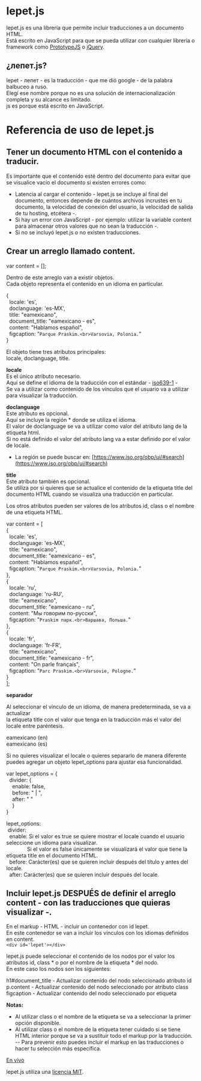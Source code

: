 lepet.js
========

lepet.js es una librería que permite incluir traducciones a un documento HTML.  
Está escrito en JavaScript para que se pueda utilizar con cualquier librería o framework como 
[PrototypeJS](http://prototypejs.org/) o [jQuery](http://www.jquery.com).

¿лепет.js?
-----------
lepet - лепет - es la traducción - que me dió google - de la palabra balbuceo a ruso.   
Elegí ese nombre porque no es una solución de internacionalización completa y su alcance es limitado.   
js es porque está escrito en JavaScript.

Referencia de uso de lepet.js   
=============================
   
Tener un documento HTML con el contenido a traducir.
----------------------------------------------------   
   
Es importante que el contenido esté dentro del documento para evitar que se visualice vacío el documento si existen errores como:   
- Latencia al cargar el contenido - lepet.js se incluye al final del documento, entonces depende de cuántos archivos incrustes en tu documento, la velocidad de conexión del usuario, la velocidad de salida de tu hosting, etcétera -.   
- Si hay un error con JavaScript - por ejemplo: utilizar la variable content para almacenar otros valores que no sean la traducción -.   
- Si no se incluyó lepet.js o no existen traducciones.   
   
Crear un arreglo llamado content.   
---------------------------------

var content = [];   

Dentro de este arreglo van a existir objetos.    
Cada objeto representa el contenido en un idioma en particular.   

{   
&nbsp;&nbsp;locale: 'es',   
&nbsp;&nbsp;doclanguage: 'es-MX',   
&nbsp;&nbsp;title: "eamexicano",   
&nbsp;&nbsp;document_title: "eamexicano - es",   
&nbsp;&nbsp;content: "Hablamos español",   
&nbsp;&nbsp;figcaption: "`Parque Praskim.<br>Varsovia, Polonia.`"   
}   
   
El objeto tiene tres atributos principales:   
locale, doclanguage, title.   
   
**locale**   
Es el único atributo necesario.   
Aquí se define el idioma de la traducción con el estándar - [iso639-1](http://www.loc.gov/standards/iso639-2/php/code_list.php) -   
Se va a utilizar como contenido de los vínculos que el usuario va a utilizar para visualizar la traducción.   
   
**doclanguage**   
Este atributo es opcional.   
Aquí se incluye la región * donde se utiliza el idioma.   
El valor de doclanguage se va a utilizar como valor del atributo lang de la etiqueta html.   
Si no está definido el valor del atributo lang va a estar definido por el valor de locale.   
* La región se puede buscar en: [https://www.iso.org/obp/ui/#search](https://www.iso.org/obp/ui/#search)   
   
**title**   
Este atributo también es opcional.   
Se utiliza por si quieres que se actualice el contenido de la etiqueta title del documento HTML cuando se visualiza una traducción en particular.   
   
Los otros atributos pueden ser valores de los atributos id, class o el nombre de una etiqueta HTML.   

var content = [   
  {   
&nbsp;&nbsp;locale: 'es',   
&nbsp;&nbsp;doclanguage: 'es-MX',   
&nbsp;&nbsp;title: "eamexicano",   
&nbsp;&nbsp;document_title: "eamexicano - es",   
&nbsp;&nbsp;content: "Hablamos español",   
&nbsp;&nbsp;figcaption: "`Parque Praskim.<br>Varsovia, Polonia.`"   
   },   
  {   
&nbsp;&nbsp;locale: 'ru',   
&nbsp;&nbsp;doclanguage: 'ru-RU',   
&nbsp;&nbsp;title: "eamexicano",   
&nbsp;&nbsp;document_title: "eamexicano - ru",   
&nbsp;&nbsp;content: "Мы говорим по-русски",   
&nbsp;&nbsp;figcaption: "`Praskim парк.<br>Варшава, Польша.`"   
  },   
  {   
&nbsp;&nbsp;locale: 'fr',   
&nbsp;&nbsp;doclanguage: 'fr-FR',   
&nbsp;&nbsp;title: "eamexicano",   
&nbsp;&nbsp;document_title: "eamexicano - fr",   
&nbsp;&nbsp;content: "On parle français",   
&nbsp;&nbsp;figcaption: "`Parc Praskim.<br>Varsovie, Pologne.`"   
  }   
];   

**separador**   

Al seleccionar el vínculo de un idioma, de manera predeterminada, se va a actualizar   
la etiqueta title con el valor que tenga en la traducción más el valor del locale entre paréntesis.  

eamexicano (en)   
eamexicano (es)   

Si no quieres visualizar el locale o quieres separarlo de manera diferente puedes agregar un objeto lepet_options para ajustar esa funcionalidad. 

var lepet_options = {   
&nbsp;&nbsp;divider: {   
&nbsp;&nbsp;&nbsp;&nbsp;enable: false,   
&nbsp;&nbsp;&nbsp;&nbsp;before: " | ",   
&nbsp;&nbsp;&nbsp;&nbsp;after: " "   
&nbsp;&nbsp;&nbsp;&nbsp;}   
}   
   
lepet_options:   
&nbsp;divider:   
&nbsp;&nbsp;enable: Si el valor es true se quiere mostrar el locale cuando el usuario seleccione un idioma para visualizar.    
&nbsp;&nbsp;&nbsp;&nbsp;&nbsp;&nbsp;&nbsp;&nbsp;&nbsp;&nbsp;&nbsp;&nbsp;&nbsp;&nbsp;Si el valor es false únicamente se visualizará el valor que tiene la etiqueta title en el documento HTML.   
&nbsp;&nbsp;before: Carácter(es) que se quieren incluir después del título y antes del locale.   
&nbsp;&nbsp;after: Carácter(es) que se quieren incluir después del locale.   
   
Incluir lepet.js **DESPUÉS** de definir el arreglo content - con las traducciones que quieras visualizar -.   
-------------------------------------------------------------------------------------------------------

En el markup - HTML - incluir un contenedor con id lepet.   
En este contenedor se van a incluir los vínculos con los idiomas definidos en content.   
`<div id='lepet'></div>`   

lepet.js puede seleccionar el contenido de los nodos por el valor los atributos id, class * o por el nombre de la etiqueta * del nodo.   
En este caso los nodos son los siguientes:   

h1#document_title - Actualizar contenido del nodo seleccionado atributo id   
p.content - Actualizar contenido del nodo seleccionado por atributo class   
figcaption - Actualizar contenido del nodo seleccionado por etiqueta   

**Notas:**

- Al utilizar class o el nombre de la etiqueta se va a seleccionar la primer opción disponible.   
- Al utilizar class o el nombre de la etiqueta tener cuidado si se tiene HTML interior porque se va a sustituir todo el markup por la traducción.   
-- Para prevenir esto puedes incluir el markup en las traducciones o hacer tu selección más específica.   

[En vivo](http://www.eamexicano.com/lepet.html)


lepet.js utiliza una [licencia MIT](http://www.opensource.org/licenses/MIT).